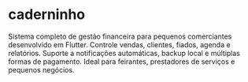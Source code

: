 # caderninho
Sistema completo de gestão financeira para pequenos comerciantes desenvolvido em Flutter. Controle vendas, clientes, fiados, agenda e relatórios. Suporte a notificações automáticas, backup local e múltiplas formas de pagamento. Ideal para feirantes, prestadores de serviços e pequenos negócios.
